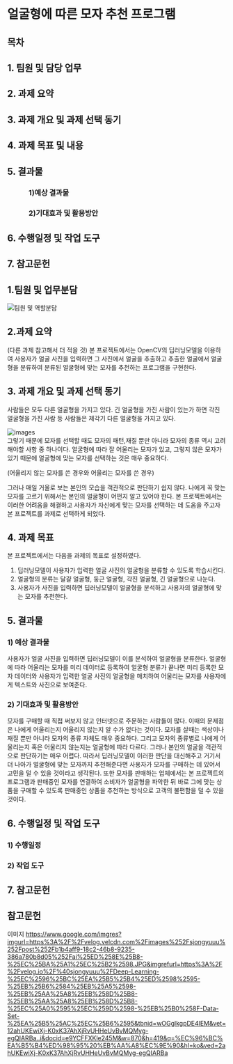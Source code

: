 # 얼굴형에 따른 모자 추천 프로그램

## 목차
## 1. 팀원 및 담당 업무 
## 2. 과제 요약


## 3. 과제 개요 및 과제 선택 동기 

## 4. 과제 목표 및 내용

## 5. 결과물
###    1)예상 결과물
###    2)기대효과 및 활용방안 
## 6. 수행일정 및 작업 도구 
## 7. 참고문헌

## 1.팀원 및 업무분담

![팀원 및 역할분담](https://user-images.githubusercontent.com/102898911/201619368-d7dc6b88-3b67-4e74-98c5-6f049f3e9766.png)


##  2.과제 요약
(다른 과제 참고해서 더 적을 것) 
본 프로젝트에서는 OpenCV의 딥러닝모델을 이용하여 사용자가 얼굴 사진을 입력하면 그 사진에서 얼굴을 추출하고 
추출한 얼굴에서 얼굴형을 분류하여 분류된 얼굴형에 맞는 모자를 추천하는 프로그램을 구현한다. 

##  3. 과제 개요 및 과제 선택 동기 
사람들은 모두 다른 얼굴형을 가지고 있다. 긴 얼굴형을 가진 사람이 있는가 하면 각진 얼굴형을 가진 사람 등 사람들은 제각기 다른
얼굴형을 가지고 있다. 

![images](https://user-images.githubusercontent.com/102898911/201646447-3556aa79-4246-4d66-b576-428e8facbc04.jpg)
<br>그렇기 때문에 모자를 선택할 때도 모자의 패턴,재질 뿐만 아니라 모자의 종류 역시 고려해야할 사항 중 하나이다. 
얼굴형에 따라 잘 어울리는 모자가 있고, 그렇지 않은 모자가 있기 때문에 얼굴형에 맞는 모자를 선택하는 것은 매우 중요하다.

(어울리지 않는 모자를 쓴 경우와 어울리는 모자를 쓴 경우) 

그러나 매일 거울로 보는 본인의 모습을 객관적으로 판단하기 쉽지 않다. 나에게 꼭 맞는 모자를 고르기 위해서는 본인의 얼굴형이 어떤지 
알고 있어야 한다. 본 프로젝트에서는 이러한 어려움을 해결하고 사용자가 자신에게 맞는 모자를 선택하는 데 도움을 주고자 본 프로젝트를
과제로 선택하게 되었다. 


## 4. 과제 목표

본 프로젝트에서는 다음을 과제의 목표로 설정하였다. 
1) 딥러닝모델이 사용자가 입력한 얼굴 사진의 얼굴형을 분류할 수 있도록 학습시킨다. 
2) 얼굴형의 분류는 달걀 얼굴형, 둥근 얼굴형, 각진 얼굴형, 긴 얼굴형으로 나눈다. 
3) 사용자가 사진을 입력하면 딥러닝모델이 얼굴형을 분석하고 사용자의 얼굴형에 맞는 모자를 추천한다. 

## 5. 결과물 
### 1) 예상 결과물

사용자가 얼굴 사진을 입력하면 딥러닝모델이 이를 분석하여 얼굴형을 분류한다. 얼굴형에 따라 어울리는 모자를 
미리 데이터로 등록하여 얼굴형 분류가 끝나면 미리 등록한 모자 데이터와 사용자가 입력한 얼굴 사진의 얼굴형을 매치하여 어울리는 모자를
사용자에게 텍스트와 사진으로 보여준다. 

### 2) 기대효과 및 활용방안

모자를 구매할 때 직접 써보지 않고 인터넷으로 주문하는 사람들이 많다. 이때의 문제점은 나에게 어울리는지 어울리지 않는지 알 수가 없다는 것이다. 
모자를 살때는 색상이나 재질 뿐만 아니라 모자의 종류 자체도 매우 중요하다. 그리고 모자의 종류별로 나에게 어울리는지 혹은 어울리지 않는지는 
얼굴형에 따라 다르다. 그러나 본인의 얼굴을 객관적으로 판단하기는 매우 어렵다. 따라서 딥러닝모델이 이러한 판단을 대신해주고 거기서 더 나아가 
얼굴형에 맞는 모자까지 추천해준다면 사용자가 모자를 구매하는 데 있어서 고민을 덜 수 있을 것이라고 생각된다. 또한 모자를 판매하는 업체에서는 
본 프로젝트의 프로그램과 판매중인 모자를 연결하여 소비자가 얼굴형을 파악한 뒤 바로 그에 맞는 상품을 구매할 수 있도록 판매중인 상품을 추천하는 
방식으로 고객의 불편함을 덜 수 있을 것이다. 


## 6. 수행일정 및 작업 도구 

### 1) 수행일정

### 2) 작업 도구 


## 7. 참고문헌 



## 참고문헌
이미지 https://www.google.com/imgres?imgurl=https%3A%2F%2Fvelog.velcdn.com%2Fimages%252Fsjongyuuu%252Fpost%252Fb1b4aff9-18c2-46b8-9235-386a780b8d05%252Fai%25ED%258E%25B8-%25EC%25BA%25A1%25EC%25B2%2598.JPG&imgrefurl=https%3A%2F%2Fvelog.io%2F%40sjongyuuu%2FDeep-Learning-%25EC%2596%25BC%25EA%25B5%25B4%25ED%2598%2595-%25EB%25B6%2584%25EB%25A5%2598-%25EB%25AA%25A8%25EB%258D%25B8-%25EB%25AA%25A8%25EB%258D%25B8-%25EC%25A0%2595%25EC%259D%2598-%25EB%25B0%258F-Data-Set-%25EA%25B5%25AC%25EC%25B6%2595&tbnid=wOGglkgpDE4lEM&vet=12ahUKEwiXj-K0xK37AhXjRvUHHeUvBvMQMyg-egQIARBa..i&docid=e9YCFFXKle245M&w=870&h=419&q=%EC%96%BC%EA%B5%B4%ED%98%95%20%EB%AA%A8%EC%9E%90&hl=ko&ved=2ahUKEwiXj-K0xK37AhXjRvUHHeUvBvMQMyg-egQIARBa
